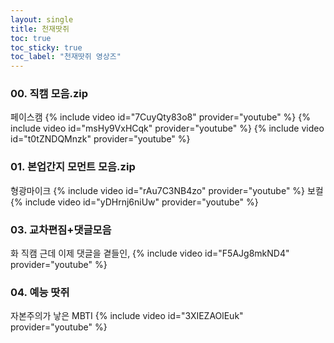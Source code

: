 ```yaml
---
layout: single
title: 천재땃쥐
toc: true
toc_sticky: true
toc_label: "천재땃쥐 영상즈"
---
```

### 00. 직캠 모음.zip
페이스캠
{% include video id="7CuyQty83o8" provider="youtube" %}
{% include video id="msHy9VxHCqk" provider="youtube" %}
{% include video id="t0tZNDQMnzk" provider="youtube" %}

### 01. 본업간지 모먼트 모음.zip
형광마이크
{% include video id="rAu7C3NB4zo" provider="youtube" %}
보컬
{% include video id="yDHrnj6niUw" provider="youtube" %}

### 03. 교차편짐+댓글모음
화 직캠 근데 이제 댓글을 곁들인,
{% include video id="F5AJg8mkND4" provider="youtube" %}

### 04. 예능 땃쥐
자본주의가 낳은 MBTI
{% include video id="3XIEZAOlEuk" provider="youtube" %}
